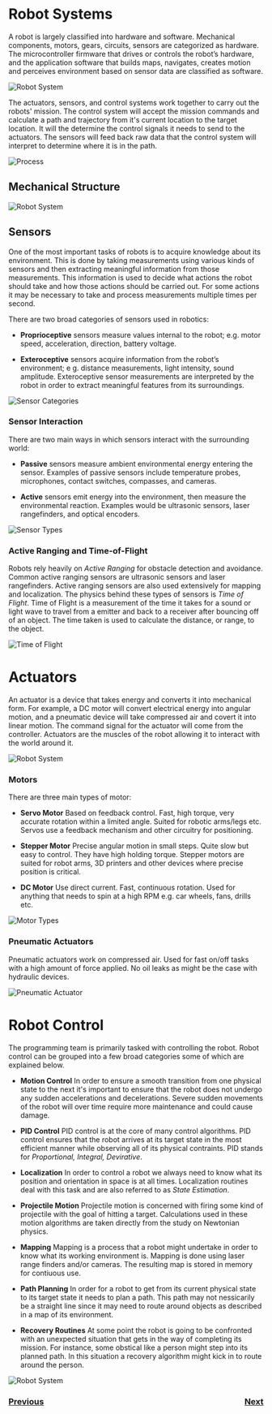 # Robot Systems
A robot is largely classified into hardware and software. Mechanical components, motors, gears, circuits, sensors are categorized as hardware. The microcontroller firmware that drives or controls the robot’s hardware, and the application software that builds maps, navigates, creates motion and perceives environment based on sensor data are classified as software.

![Robot System](../../images/FRCConcepts/FRCConcepts.001.jpeg)

The actuators, sensors, and control systems work together to carry out the robots' mission.  The control system will accept the mission commands and calculate a path and trajectory from it's current location to the target location.  It will the determine the control signals it needs to send to the actuators.  The sensors will feed back raw data that the control system will interpret to determine where it is in the path.

![Process](../../images/FRCConcepts/FRCConcepts.008.jpeg)

## Mechanical Structure

![Robot System](../../images/FRCConcepts/FRCConcepts.002.jpeg)

## Sensors

One of the most important tasks of robots is to acquire knowledge about its environment. This is done by taking measurements using various kinds of sensors and then extracting meaningful information from those measurements. This information is used to decide what actions the robot should take and how those actions should be carried out.  For some actions it may be necessary to take and process measurements multiple times per second.

There are two broad categories of sensors used in robotics:

- **Proprioceptive** sensors measure values internal to the robot; e.g. motor speed, acceleration, direction, battery voltage.

- **Exteroceptive** sensors acquire information from the robot’s environment; e g. distance measurements, light intensity, sound amplitude. Exteroceptive sensor measurements are interpreted by the robot in order to extract meaningful features from its surroundings.

![Sensor Categories](../../images/FRCConcepts/FRCConcepts.003.jpeg)

### Sensor Interaction
There are two main ways in which sensors interact with the surrounding world:

- **Passive** sensors measure ambient environmental energy entering the sensor. Examples of passive sensors include temperature probes, microphones, contact switches, compasses, and cameras.

- **Active** sensors emit energy into the environment, then measure the environmental reaction.  Examples would be ultrasonic sensors, laser rangefinders, and optical encoders.

![Sensor Types](../../images/FRCConcepts/FRCConcepts.006.jpeg)

### Active Ranging and Time-of-Flight
Robots rely heavily on <i>Active Ranging</i> for obstacle detection and avoidance.  Common active ranging sensors are ultrasonic sensors and laser rangefinders. Active ranging sensors are also used extensively for mapping and localization.  The physics behind these types of sensors is <i>Time of Flight</i>. Time of Flight is a measurement of the time it takes for a sound or light wave to travel from a emitter and back to a receiver after bouncing off of an object. The time taken is used to calculate the distance, or range, to the object.

![Time of Flight](../../images/FRCConcepts/FRCConcepts.009.jpeg)

# Actuators
An actuator is a device that takes energy and converts it into mechanical form. For example, a DC motor will convert electrical energy into angular motion, and a pneumatic device will take compressed air and covert it into linear motion.  The command signal for the actuator will come from the controller.  Actuators are the muscles of the robot allowing it to interact with the world around it.


![Robot System](../../images/FRCConcepts/FRCConcepts.004.jpeg)

### Motors
There are three main types of motor:
- **Servo Motor**
      Based on feedback control.  Fast, high torque, very accurate rotation within a limited angle. Suited for robotic arms/legs etc. Servos use a feedback mechanism and other circuitry for positioning.

- **Stepper Motor**
        Precise angular motion in small steps. Quite slow but easy to control. They have high holding torque. Stepper motors are suited for robot arms, 3D printers and other devices where precise position is critical.

- **DC Motor**
      Use direct current.  Fast, continuous rotation. Used for anything that needs to spin at a high RPM e.g. car wheels, fans, drills etc.

![Motor Types](../../images/FRCConcepts/FRCConcepts.007.jpeg)      

### Pneumatic Actuators
Pneumatic actuators work on compressed air.  Used for fast on/off tasks with a high amount of force applied.  No oil leaks as might be the case with hydraulic devices.

![Pneumatic Actuator](../../images/FRCConcepts/FRCConcepts.010.jpeg)

# Robot Control
The programming team is primarily tasked with controlling the robot.  Robot control can be grouped into a few broad categories some of which are explained below.

- **Motion Control** 
            In order to ensure a smooth transition from one physical state to the next it's important to ensure that the robot does not undergo any sudden accelerations and decelerations.  Severe sudden movements of the robot will over time require more maintenance and could cause damage.

- **PID Control**
            PID control is at the core of many control algorithms.  PID control ensures that the robot arrives at its target state in the most efficient manner while observing all of its physical contraints.  PID stands for <i>Proportional, Integral, Devirative</i>.

- **Localization**
            In order to control a robot we always need to know what its position and orientation in space is at all times. Localization routines deal with this task and are also referred to as <i>State Estimation</i>. 

- **Projectile Motion**
            Projectile motion is concerned with firing some kind of projectile with the goal of hitting a target.  Calculations used in these motion algorithms are taken directly from the study on Newtonian physics.

- **Mapping**
            Mapping is a process that a robot might undertake in order to know what its working environment is.  Mapping is done using laser range finders and/or cameras.  The resulting map is stored in memory for contiuous use.

- **Path Planning**
            In order for a robot to get from its current physical state to its target state it needs to plan a path. This path may not nessicarily be a straight line since it may need to route around objects as described in a map of its environment.      

- **Recovery Routines** 
            At some point the robot is going to be confronted with an unexpected situation that gets in the way of completing its mission.  For instance, some obstical like a person might step into its planned path.  In this situation a recovery algorithm might kick in to route around the person.                           

![Robot System](../../images/FRCConcepts/FRCConcepts.005.jpeg)

<h3><span style="float:left">
<a href="index">Previous</a></span>
<span style="float:right">
<a href="control">Next</a></span></h3>